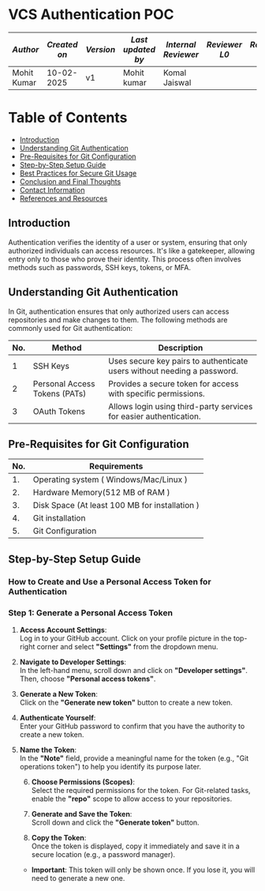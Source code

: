 


# VCS Authentication POC

| *Author* | *Created on* | *Version* | *Last updated by*|*Internal Reviewer* |*Reviewer L0* |*Reviewer L1* |*Reviewer L2* |
|------------|---------------------------|-------------|---------------------|-------------|-------------|-------------|-------------|
| Mohit Kumar|   10-02-2025             | v1          | Mohit kumar       |  Komal Jaiswal |  |   |      |


# Table of Contents

- [Introduction](#introduction)  
- [Understanding Git Authentication](#understanding-git-authentication)  
- [Pre-Requisites for Git Configuration](#pre-requisites-for-git-configuration)  
- [Step-by-Step Setup Guide](#step-by-step-setup-guide)  
- [Best Practices for Secure Git Usage](#best-practices-for-secure-git-usage)  
- [Conclusion and Final Thoughts](#conclusion-and-final-thoughts)  
- [Contact Information](#contact-information)  
- [References and Resources](#references-and-resources)  



## Introduction
Authentication verifies the identity of a user or system, ensuring that only authorized individuals can access resources. It's like a gatekeeper, allowing entry only to those who prove their identity. This process often involves methods such as passwords, SSH keys, tokens, or MFA.


## Understanding Git Authentication
In Git, authentication ensures that only authorized users can access repositories and make changes to them. The following methods are commonly used for Git authentication:

| No. | Method                | Description                                                               |
| --- | --------------------- | ------------------------------------------------------------------------- |
| 1   | SSH Keys              | Uses secure key pairs to authenticate users without needing a password.  |
| 2   | Personal Access Tokens (PATs) | Provides a secure token for access with specific permissions.           |
| 3   | OAuth Tokens          | Allows login using third-party services for easier authentication.       |

## Pre-Requisites for Git Configuration

| No. | Requirements        |
|-----|--------------------------|
| 1.  | Operating system    ( Windows/Mac/Linux )|
| 2.  | Hardware Memory(512 MB of RAM ) |
| 3.  | 	Disk Space (At least 100 MB for installation ) |
| 4.  | 	Git installation |
| 5.  |   Git Configuration |

## Step-by-Step Setup Guide

### How to Create and Use a Personal Access Token for Authentication
### Step 1: Generate a Personal Access Token

1. **Access Account Settings**:  
  Log in to your GitHub account. Click on your profile picture in the top-right corner and select **"Settings"** from the dropdown menu.


2. **Navigate to Developer Settings**:  
   In the left-hand menu, scroll down and click on **"Developer settings"**. Then, choose **"Personal access tokens"**.



3. **Generate a New Token**:  
   Click on the **"Generate new token"** button to create a new token.



4. **Authenticate Yourself**:  
   Enter your GitHub password to confirm that you have the authority to create a new token.



5. **Name the Token**:  
   In the **"Note"** field, provide a meaningful name for the token (e.g., "Git operations token") to help you identify its purpose later.


     6. **Choose Permissions (Scopes)**:  
   Select the required permissions for the token. For Git-related tasks, enable the **"repo"** scope to allow access to your repositories.



   7. **Generate and Save the Token**:  
   Scroll down and click the **"Generate token"** button.  


   8. **Copy the Token**:  
   Once the token is displayed, copy it immediately and save it in  a secure location (e.g., a password manager).  
   - **Important**: This token will only be shown once. If you lose it, you will need to generate a new one.








